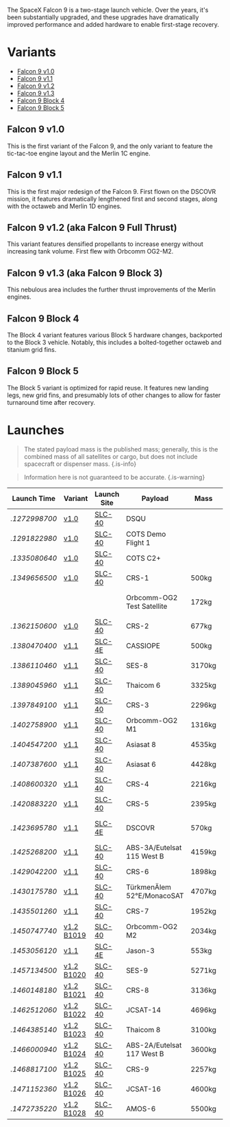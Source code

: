<!-- TITLE: Falcon 9 -->
<!-- SUBTITLE: This document describes the evolution of the SpaceX Falcon 9. -->

The SpaceX Falcon 9 is a two-stage launch vehicle. Over the years, it's been substantially upgraded, and these upgrades have dramatically improved performance and added hardware to enable first-stage recovery.

# Variants
* [Falcon 9 v1.0](falcon-9-v1-0)
* [Falcon 9 v1.1](falcon-9-v1-1)
* [Falcon 9 v1.2](falcon-9-v1-2)
* [Falcon 9 v1.3](falcon-9-v1-3)
* [Falcon 9 Block 4](falcon-9-b4)
* [Falcon 9 Block 5](falcon-9-b5)


## Falcon 9 v1.0

This is the first variant of the Falcon 9, and the only variant to feature the tic-tac-toe engine layout and the Merlin 1C engine.

## Falcon 9 v1.1

This is the first major redesign of the Falcon 9. First flown on the DSCOVR mission, it features dramatically lengthened first and second stages, along with the octaweb and Merlin 1D engines.

## Falcon 9 v1.2 (aka Falcon 9 Full Thrust)

This variant features densified propellants to increase energy without increasing tank volume. First flew with Orbcomm OG2-M2.

## Falcon 9 v1.3 (aka Falcon 9 Block 3)

This nebulous area includes the further thrust improvements of the Merlin engines.

## Falcon 9 Block 4

The Block 4 variant features various Block 5 hardware changes, backported to the Block 3 vehicle. Notably, this includes a bolted-together octaweb and titanium grid fins.

## Falcon 9 Block 5

The Block 5 variant is optimized for rapid reuse. It features new landing legs, new grid fins, and presumably lots of other changes to allow for faster turnaround time after recovery.

# Launches

> The stated payload mass is the published mass; generally, this is the combined mass of all satellites or cargo, but does not include spacecraft or dispenser mass.
{.is-info}

> Information here is not guaranteed to be accurate.
{.is-warning}


|Launch Time  |Variant                                   |Launch Site     |Payload                          |Mass   |Orbit       |Mission                  |Landing              |Location            |
|-------------|------------------------------------------|----------------|---------------------------------|-------|------------|-------------------------|---------------------|--------------------|
|*.1272998700*|[v1.0](falcon-9-v1-0)                     |[SLC-40](slc-40)|DSQU                             |       |LEO         |Success                  |Failure (parachutes) |ocean               |
|*.1291822980*|[v1.0](falcon-9-v1-0)                     |[SLC-40](slc-40)|COTS Demo Flight 1               |       |LEO         |Success                  |Failure (parachutes) |ocean               |
|*.1335080640*|[v1.0](falcon-9-v1-0)                     |[SLC-40](slc-40)|COTS C2+                         |       |ISS         |Success                  |                     |                    |
|*.1349656500*|[v1.0](falcon-9-v1-0)                     |[SLC-40](slc-40)|CRS-1                            |500kg  |ISS         |Success                  |                     |                    |
|             |                                          |                |Orbcomm-OG2 Test Satellite       |172kg  |ISS         |Failure (incorrect orbit)|                     |                    |
|*.1362150600*|[v1.0](falcon-9-v1-0)                     |[SLC-40](slc-40)|CRS-2                            |677kg  |ISS         |Success                  |                     |                    |
|*.1380470400*|[v1.1](falcon-9-v1-1)                     |[SLC-4E](slc-4e)|CASSIOPE                         |500kg  |Polar orbit |Success                  |Failure              |ocean               |
|*.1386110460*|[v1.1](falcon-9-v1-1)                     |[SLC-40](slc-40)|SES-8                            |3170kg |GTO         |Success                  |                     |                    |
|*.1389045960*|[v1.1](falcon-9-v1-1)                     |[SLC-40](slc-40)|Thaicom 6                        |3325kg |GTO         |Success                  |                     |                    |
|*.1397849100*|[v1.1](falcon-9-v1-1)                     |[SLC-40](slc-40)|CRS-3                            |2296kg |ISS         |Success                  |Success              |ocean               |
|*.1402758900*|[v1.1](falcon-9-v1-1)                     |[SLC-40](slc-40)|Orbcomm-OG2 M1                   |1316kg |LEO         |Success                  |Success              |ocean               |
|*.1404547200*|[v1.1](falcon-9-v1-1)                     |[SLC-40](slc-40)|Asiasat 8                        |4535kg |GTO         |Success                  |                     |                    |
|*.1407387600*|[v1.1](falcon-9-v1-1)                     |[SLC-40](slc-40)|Asiasat 6                        |4428kg |GTO         |Success                  |                     |                    |
|*.1408600320*|[v1.1](falcon-9-v1-1)                     |[SLC-40](slc-40)|CRS-4                            |2216kg |ISS         |Success                  |Success              |ocean               |
|*.1420883220*|[v1.1](falcon-9-v1-1)                     |[SLC-40](slc-40)|CRS-5                            |2395kg |ISS         |Success                  |Failure              |[JRTI](marmac-300)  |
|*.1423695780*|[v1.1](falcon-9-v1-1)                     |[SLC-4E](slc-4e)|DSCOVR                           |570kg  |Sun-Earth L1|Success                  |Success              |ocean               |
|*.1425268200*|[v1.1](falcon-9-v1-1)                     |[SLC-40](slc-40)|ABS-3A/Eutelsat 115 West B       |4159kg |GTO         |Success                  |                     |                    |
|*.1429042200*|[v1.1](falcon-9-v1-1)                     |[SLC-40](slc-40)|CRS-6                            |1898kg |ISS         |Success                  |Failure              |[JRTI](marmac-300)  |
|*.1430175780*|[v1.1](falcon-9-v1-1)                     |[SLC-40](slc-40)|TürkmenÄlem 52°E/MonacoSAT       |4707kg |GTO         |Success                  |                     |                    |
|*.1435501260*|[v1.1](falcon-9-v1-1)                     |[SLC-40](slc-40)|CRS-7                            |1952kg |ISS         |Failure                  |N/A                  |[JRTI](marmac-300)  |
|*.1450747740*|[v1.2](falcon-9-v1-2) [B1019](f9-b1019)   |[SLC-40](slc-40)|Orbcomm-OG2 M2                   |2034kg |LEO         |Success                  |Success              |[LZ-1](lz-1)        |
|*.1453056120*|[v1.1](falcon-9-v1-1)                     |[SLC-4E](slc-4e)|Jason-3                          |553kg  |LEO         |Success                  |Failure              |[JRTI](marmac-303)  |
|*.1457134500*|[v1.2](falcon-9-v1-2) [B1020](f9-b1020)   |[SLC-40](slc-40)|SES-9                            |5271kg |GTO         |Success                  |Failure              |[OCISLY](marmac-304)|
|*.1460148180*|[v1.2](falcon-9-v1-2) [B1021](f9-b1021)   |[SLC-40](slc-40)|CRS-8                            |3136kg |ISS         |Success                  |Success              |[OCISLY](marmac-304)|
|*.1462512060*|[v1.2](falcon-9-v1-2) [B1022](f9-b1022)   |[SLC-40](slc-40)|JCSAT-14                         |4696kg |GTO         |Success                  |Success              |[OCISLY](marmac-304)|
|*.1464385140*|[v1.2](falcon-9-v1-2) [B1023](f9-b1023)   |[SLC-40](slc-40)|Thaicom 8                        |3100kg |GTO         |Success                  |Success              |[OCISLY](marmac-304)|
|*.1466000940*|[v1.2](falcon-9-v1-2) [B1024](f9-b1024)   |[SLC-40](slc-40)|ABS-2A/Eutelsat 117 West B       |3600kg |GTO         |Success                  |Failure              |[OCISLY](marmac-304)|
|*.1468817100*|[v1.2](falcon-9-v1-2) [B1025](f9-b1025)   |[SLC-40](slc-40)|CRS-9                            |2257kg |ISS         |Success                  |Success              |[LZ-1](lz-1)        |
|*.1471152360*|[v1.2](falcon-9-v1-2) [B1026](f9-b1026)   |[SLC-40](slc-40)|JCSAT-16                         |4600kg |GTO         |Success                  |Success              |[OCISLY](marmac-304)|
|*.1472735220*|[v1.2](falcon-9-v1-2) [B1028](f9-b1028)   |[SLC-40](slc-40)|AMOS-6                           |5500kg |GTO         |Failure                  |N/A                  |[OCISLY](marmac-304)|
